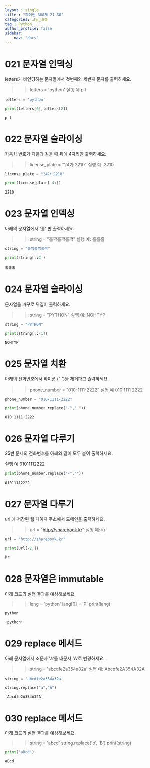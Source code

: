 ```yaml
---
layout : single
title : "파이썬 300제 21-30"
categories: 코딩_실습
tag : Python
author_profile: false
sidebar:
    nav: "docs"
---
```

# 021 문자열 인덱싱
letters가 바인딩하는 문자열에서 첫번째와 세번째 문자를 출력하세요.

>> letters = 'python'
실행 예
p t


```python
letters = 'python'
```


```python
print(letters[0],letters[2])
```

    p t
    

# 022 문자열 슬라이싱
자동차 번호가 다음과 같을 때 뒤에 4자리만 출력하세요.

>> license_plate = "24가 2210"
실행 예: 2210


```python
license_plate = "24가 2210"
```


```python
print(license_plate[-4:])
```

    2210
    

# 023 문자열 인덱싱
아래의 문자열에서 '홀' 만 출력하세요.

>> string = "홀짝홀짝홀짝"
실행 예:
홀홀홀 


```python
string = "홀짝홀짝홀짝"
```


```python
print(string[::2])
```

    홀홀홀
    

# 024 문자열 슬라이싱
문자열을 거꾸로 뒤집어 출력하세요.

>> string = "PYTHON"
실행 예:
NOHTYP


```python
string = "PYTHON"
```


```python
print(string[::-1])
```

    NOHTYP
    

# 025 문자열 치환
아래의 전화번호에서 하이푼 ('-')을 제거하고 출력하세요.

>> phone_number = "010-1111-2222"
실행 예
010 1111 2222 


```python
phone_number = "010-1111-2222"
```


```python
print(phone_number.replace("-"," "))
```

    010 1111 2222
    

# 026 문자열 다루기
25번 문제의 전화번호를 아래와 같이 모두 붙여 출력하세요.

실행 예
01011112222


```python
print(phone_number.replace("-",""))
```

    01011112222
    

# 027 문자열 다루기
url 에 저장된 웹 페이지 주소에서 도메인을 출력하세요.

>> url = "http://sharebook.kr"
실행 예:
kr


```python
url = "http://sharebook.kr"
```


```python
print(url[-2:])
```

    kr
    

# 028 문자열은 immutable
아래 코드의 실행 결과를 예상해보세요.

>> lang = 'python'
>> lang[0] = 'P'
>> print(lang)


```python
python
```




    'python'



# 029 replace 메서드
아래 문자열에서 소문자 'a'를 대문자 'A'로 변경하세요.

>> string = 'abcdfe2a354a32a'
실행 예:
Abcdfe2A354A32A


```python
string = 'abcdfe2a354a32a'
```


```python
string.replace("a","A")
```




    'Abcdfe2A354A32A'



# 030 replace 메서드
아래 코드의 실행 결과를 예상해보세요.

>> string = 'abcd'
>> string.replace('b', 'B')
>> print(string)


```python
print('aBcd')
```

    aBcd
    


```python

```
